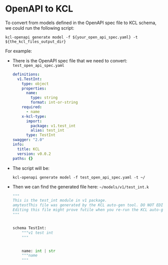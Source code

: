 # OpenAPI to KCL

To convert from models defined in the OpenAPI spec file to KCL schema, we could run the following script:

```shell
kcl-openapi generate model -f ${your_open_api_spec.yaml} -t ${the_kcl_files_output_dir}
```

For example:

- There is the OpenAPI spec file that we need to convert: `test_open_api_spec.yaml`

  ```yaml
  definitions:
    v1.TestInt:
      type: object
      properties:
        name:
          type: string
          format: int-or-string
      required:
        - name
      x-kcl-type:
        import:
          package: v1.test_int
          alias: test_int
        type: TestInt
  swagger: "2.0"
  info:
    title: KCL
    version: v0.0.2
  paths: {}
  ```

- The script will be:

  ```shell
  kcl-openapi generate model -f test_open_api_spec.yaml -t ~/
  ```

- Then we can find the generated file here: `~/models/v1/test_int.k`

  ```python
  """
  This is the test_int module in v1 package.
  amytestThis file was generated by the KCL auto-gen tool. DO NOT EDIT.
  Editing this file might prove futile when you re-run the KCL auto-gen generate command.
  """


  schema TestInt:
      """v1 test int
      """


      name: int | str
      """name
      """

  ```
